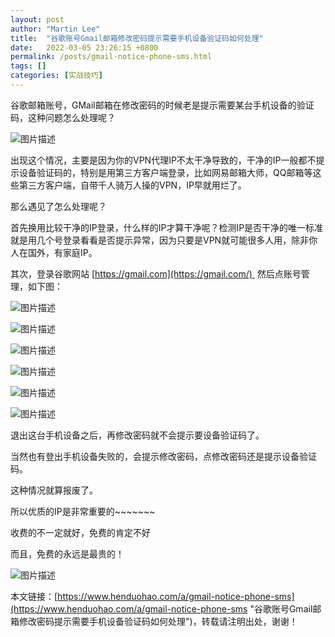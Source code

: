 ```yaml
---
layout: post  
author: "Martin Lee"  
title:  "谷歌账号Gmail邮箱修改密码提示需要手机设备验证码如何处理"  
date:   2022-03-05 23:26:15 +0800  
permalink: /posts/gmail-notice-phone-sms.html  
tags: []  
categories: [实战技巧]  
---
```

谷歌邮箱账号，GMail邮箱在修改密码的时候老是提示需要某台手机设备的验证码，这种问题怎么处理呢？




![图片描述](https://p3-juejin.byteimg.com/tos-cn-i-k3u1fbpfcp/fa07415229334f6db400a0f7414712c6~tplv-k3u1fbpfcp-zoom-1.image)





出现这个情况，主要是因为你的VPN代理IP不太干净导致的，干净的IP一般都不提示设备验证码的，特别是用第三方客户端登录，比如网易邮箱大师，QQ邮箱等这些第三方客户端，自带千人骑万人操的VPN，IP早就用烂了。

那么遇见了怎么处理呢？

首先换用比较干净的IP登录，什么样的IP才算干净呢？检测IP是否干净的唯一标准就是用几个号登录看看是否提示异常，因为只要是VPN就可能很多人用，除非你人在国外，有家庭IP。

其次，登录谷歌网站 [https://gmail.com](https://gmail.com/)  然后点账号管理，如下图：

![图片描述](https://p3-juejin.byteimg.com/tos-cn-i-k3u1fbpfcp/c16def196f1c4a209841451d1dd577ad~tplv-k3u1fbpfcp-zoom-1.image)


![图片描述](https://p3-juejin.byteimg.com/tos-cn-i-k3u1fbpfcp/56e791e0647e4dcca11efc122cd6e932~tplv-k3u1fbpfcp-zoom-1.image)


![图片描述](https://p3-juejin.byteimg.com/tos-cn-i-k3u1fbpfcp/01a3645d1a3143c99358e3478f29d983~tplv-k3u1fbpfcp-zoom-1.image)

![图片描述](https://p3-juejin.byteimg.com/tos-cn-i-k3u1fbpfcp/f70acbec6d574db99d81211748c16c2e~tplv-k3u1fbpfcp-zoom-1.image)


![图片描述](https://p3-juejin.byteimg.com/tos-cn-i-k3u1fbpfcp/32aa4b83a5b849dba98ff9078a4d69c2~tplv-k3u1fbpfcp-zoom-1.image)


![图片描述](https://p3-juejin.byteimg.com/tos-cn-i-k3u1fbpfcp/abda0e60ad9d45a58113a9a425d43103~tplv-k3u1fbpfcp-zoom-1.image)





退出这台手机设备之后，再修改密码就不会提示要设备验证码了。

当然也有登出手机设备失败的，会提示修改密码，点修改密码还是提示设备验证码。

这种情况就算报废了。




所以优质的IP是非常重要的~~~~~~~

收费的不一定就好，免费的肯定不好

而且，免费的永远是最贵的！

![图片描述](https://p3-juejin.byteimg.com/tos-cn-i-k3u1fbpfcp/b4f441c81d5a482b8b4f620db4f10a24~tplv-k3u1fbpfcp-zoom-1.image)





本文链接：[https://www.henduohao.com/a/gmail-notice-phone-sms](https://www.henduohao.com/a/gmail-notice-phone-sms "谷歌账号Gmail邮箱修改密码提示需要手机设备验证码如何处理")，转载请注明出处，谢谢！